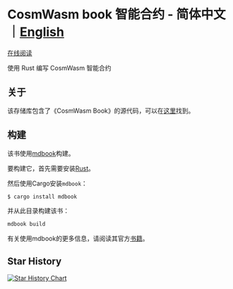 # CosmWasm book 智能合约 - 简体中文｜[English](https://github.com/CosmWasm/book)

[在线阅读]([https://thejoven.github.io/CosmWasm-book-cn/](https://thejoven.github.io/CosmWasm-book-cn/))

使用 Rust 编写 CosmWasm 智能合约

## 关于

该存储库包含了《CosmWasm Book》的源代码，可以在[这里](https://cosmwasm.github.io/book/)找到。

## 构建

该书使用[mdbook](https://github.com/rust-lang/mdBook)构建。

要构建它，首先需要安装[Rust](https://www.rust-lang.org/tools/install)。

然后使用Cargo安装`mdbook`：

```bash
$ cargo install mdbook
```

并从此目录构建该书：

```bash
mdbook build
```

有关使用mdbook的更多信息，请阅读其官方[书籍](https://rust-lang.github.io/mdBook/index.html)。

## Star History

[![Star History Chart](https://api.star-history.com/svg?repos=blackbyte-area/CosmWasm-book-cn&type=Date)](https://star-history.com/#blackbyte-area/CosmWasm-book-cn&Date)
